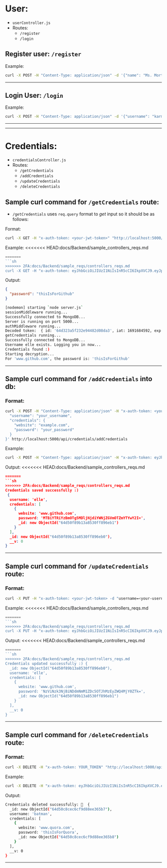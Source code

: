 # User: 
- `userController.js` 
- Routes: 
    * `/register` 
    * `/login`

## Register user: `/register`
Example:
```sh
curl -X POST -H "Content-Type: application/json" -d '{"name": "Ms. Mortal", "username": "karmaBitch", "email": "karma@yahoo.in", "password": "karmaIsABitch_9"}' http://localhost:5000/api/auth/register | json
```
------

## Login User: `/login`
Example:
```sh
curl -X POST -H "Content-Type: application/json" -d '{"username": "karmaBitch", "password": "karmaIsABitch_9"}' http://localhost:5000/api/auth/login | json
```

------
------

# Credentials: 
- `credentialsController.js`
- Routes:
    * `/getCredentials`
    * `/addCredentials`
    * `/updateCredentials`
    * `/deleteCredentials`

## Sample curl command for `/getCredentials` route: 

- `/getCredentials` uses `req.query` format to *get* input so it should be as follows:

Format: 
```sh
curl -X GET -H "x-auth-token: <your-jwt-token>" "http://localhost:5000/api/credentials/getCredentials?username=<your-username>&website=<your-website>" | json
```

Example: 
<<<<<<< HEAD:docs/Backend/sample_controllers_reqs.md
```js
=======
```sh
>>>>>>> 2FA:docs/Backend/sample_reqs/controllers_reqs.md
curl -X GET -H "x-auth-token: eyJhbGciOiJIUzI1NiIsInR5cCI6IkpXVCJ9.eyJpZCI6IjY0ZDMyM2E1ZjIzMmU5NDQ4MmQwOGRhMyIsImlhdCI6MTY5MTY4NDU5MiwiZXhwIjoxNjkxNzcwOTkyfQ.U1mnyhAp_riccCe_qQnjicgitAZvvM7Mp916jvfhBbI" "http://localhost:5000/api/credentials/getCredentials?username=elle&website=www.github.com" | json
```

Output: 
```json
{
  "password": "thisIsForGithub"
}
```

```sh
[nodemon] starting `node server.js`
sessionMiddleware running...
Successfully connected to MongoDB...
Server is running on port 5000...
authMiddleware running...
Decoded token:  { id: '64d323a5f232e94482d08da3', iat: 1691684592, exp: 1691770992 }
getCredentials running...
Successfully connected to MongoDB...
Username elle exists. Logging you in now...
Credentials found :)
Starting decryption...
For 'www.github.com', the password is: 'thisIsForGithub'
```

------

## Sample curl command for `/addCredentials` into db: 

### Format: 
```sh
curl -X POST -H "Content-Type: application/json" -H "x-auth-token: <your_jwt_token>" -d '{
  "username": "your_username",
  "credentials": {
    "website": "example.com",
    "password": "your_password"
  }
}' http://localhost:5000/api/credentials/addCredentials
```

Example: 
```sh
curl -X POST -H "Content-Type: application/json" -H "x-auth-token: eyJhbGciOiJIUzI1NiIsInR5cCI6IkpXVCJ9.eyJpZCI6IjY0ZDMyM2E1ZjIzMmU5NDQ4MmQwOGRhMyIsImlhdCI6MTY5MTY4NDU5MiwiZXhwIjoxNjkxNzcwOTkyfQ.U1mnyhAp_riccCe_qQnjicgitAZvvM7Mp916jvfhBbI" -d '{"username": "elle", "credentials": {"website": "www.github.com", "password": "thisIsForGithub"}}' http://localhost:5000/api/credentials/addCredentials | json
```

Output: 
<<<<<<< HEAD:docs/Backend/sample_controllers_reqs.md
```json
=======
```sh
>>>>>>> 2FA:docs/Backend/sample_reqs/controllers_reqs.md
Credentials saved successfully :)
 {
  username: 'elle',
  credentials: [
    {
      website: 'www.github.com',
      password: 'MTBiYTRiYzBmOTg5MDljNjdiYWNjZGVmOTZmYTYwY2I=',
      _id: new ObjectId("64d50f89b13a8530ff896eb1")
    }
  ],
  _id: new ObjectId("64d50f89b13a8530ff896eb0"),
  __v: 0
}
```

------

## Sample curl command for `/updateCredentials` route: 

### Format: 
```sh
curl -X PUT -H "x-auth-token: <your-jwt-token> -d "username=<your-username>&website=<your-website-url>&newPassword=<your-new-Password> http://localhost:5000/api/credentials/updateCredentials | json
```

Example: 
<<<<<<< HEAD:docs/Backend/sample_controllers_reqs.md
```js
=======
```sh
>>>>>>> 2FA:docs/Backend/sample_reqs/controllers_reqs.md
curl -X PUT -H "x-auth-token: eyJhbGciOiJIUzI1NiIsInR5cCI6IkpXVCJ9.eyJpZCI6IjY0ZDMyM2E1ZjIzMmU5NDQ4MmQwOGRhMyIsImlhdCI6MTY5MTcyNjI0MywiZXhwIjoxNjkxODEyNjQzfQ.3le184iAXC-9MClhun4M4A-6yLyzymQW7RGaUVmnJbU" -d "username=elle&website=www.github.com&newPassword=newGithubPw" http://localhost:5000/api/credentials/updateCredentials | json
```

Output: 
<<<<<<< HEAD:docs/Backend/sample_controllers_reqs.md
```js
=======
```sh
>>>>>>> 2FA:docs/Backend/sample_reqs/controllers_reqs.md
Credentials updated successfully :) {
  _id: new ObjectId("64d50f89b13a8530ff896eb0"),
  username: 'elle',
  credentials: [
    {
      website: 'www.github.com',
      password: 'NzViNzk3NjBiNDdmNmM1ZDc5OTJhMzEyZWQ4MjY0ZTk=',
      _id: new ObjectId("64d50f89b13a8530ff896eb1")
    }
  ],
  __v: 0
}
```

------

## Sample curl command for `/deleteCredentials` route: 

### Format: 
```sh
curl -X DELETE -H "x-auth-token: YOUR_TOKEN" "http://localhost:5000/api/credentials/deleteCredentials?username=<your-username>&website=<your-website-url>" | json
```

Example: 
```sh
curl -X DELETE -H "x-auth-token: eyJhbGciOiJIUzI1NiIsInR5cCI6IkpXVCJ9.eyJpZCI6IjY0ZDMyM2E1ZjIzMmU5NDQ4MmQwOGRhMyIsImlhdCI6MTY5MTY4NDU5MiwiZXhwIjoxNjkxNzcwOTkyfQ.U1mnyhAp_riccCe_qQnjicgitAZvvM7Mp916jvfhBbI" "http://localhost:5000/api/credentials/deleteCredentials?username=batman&website=www.quora.com" | json
```

Output: 
```sh
Credentials deleted successfully: 🥳  {
  _id: new ObjectId("64d50c8cec6cf9d88ee365b7"),
  username: 'batman',
  credentials: [
    {
      website: 'www.quora.com',
      password: 'thisIsForQuora',
      _id: new ObjectId("64d50c8cec6cf9d88ee365b8")
    }
  ],
  __v: 0
}
```

------

